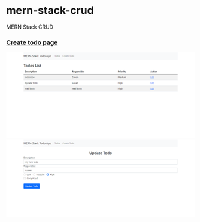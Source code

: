 # mern-stack-crud
 MERN Stack CRUD


### [Create todo page](/img/create%20todo.png)
![todo list page](/img/todo%20list.png)
![update page](/img/update%20todo.png)

